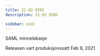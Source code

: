 ```yaml
---
title: 21-02 OIDC
description: 21-02 OIDC

sidebar: oidc
---
```



SAML minnelekasje



Releasen vart produksjonssatt Feb 9, 2021
